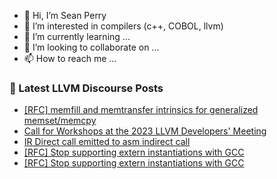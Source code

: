 - 👋 Hi, I’m Sean Perry
- 👀 I’m interested in compilers (c++, COBOL, llvm)
- 🌱 I’m currently learning ...
- 💞️ I’m looking to collaborate on ...
- 📫 How to reach me ...

<!---
s66perry/s66perry is a ✨ special ✨ repository because its `README.md` (this file) appears on your GitHub profile.
You can click the Preview link to take a look at your changes.
--->
### 📕 Latest LLVM Discourse Posts

<!-- DISCOURSE-LLVM:START -->
- [[RFC] memfill and memtransfer intrinsics for generalized memset/memcpy](https://discourse.llvm.org/t/rfc-memfill-and-memtransfer-intrinsics-for-generalized-memset-memcpy/71440#post_11)
- [Call for Workshops at the 2023 LLVM Developers&#39; Meeting](https://discourse.llvm.org/t/call-for-workshops-at-the-2023-llvm-developers-meeting/71335#post_5)
- [IR Direct call emitted to asm indirect call](https://discourse.llvm.org/t/ir-direct-call-emitted-to-asm-indirect-call/71422#post_4)
- [[RFC] Stop supporting extern instantiations with GCC](https://discourse.llvm.org/t/rfc-stop-supporting-extern-instantiations-with-gcc/71277#post_19)
- [[RFC] Stop supporting extern instantiations with GCC](https://discourse.llvm.org/t/rfc-stop-supporting-extern-instantiations-with-gcc/71277#post_18)
<!-- DISCOURSE-LLVM:END -->
